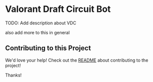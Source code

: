 # Valorant Draft Circuit Bot

TODO: Add description about VDC

also add more to this in general

## Contributing to this Project
We'd love your help! Check out the [README](CONTRIBUTING.md) about contributing to the project!

Thanks!


